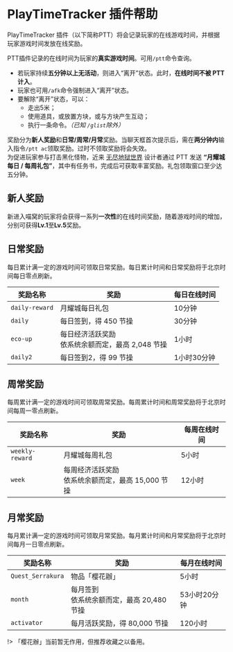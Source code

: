 # PlayTimeTracker 插件帮助

PlayTimeTracker 插件（以下简称PTT）将会记录玩家的在线游戏时间，并根据玩家游戏时间发放在线奖励。

PTT插件记录的在线时间为玩家的**真实游戏时间**。可用`/ptt`命令查询。
- 若玩家持续**五分钟以上无活动**，则进入“离开”状态。此时，**在线时间不被 PTT 计入**。
- 玩家也可用`/afk`命令强制进入“离开”状态。
- 要解除“离开”状态，可以：
  + 走出5米；
  + 使用道具，或放置方块，或与方块产生互动；
  + 执行一条命令。*（已知 `/glist`除外）*

奖励分为**新人奖励**和**日常/周常/月常**奖励。当聊天框首次提示后，需在**两分钟内**输入指令`/ptt ac`领取奖励。过时不领取奖励将会失效。  
为促进玩家参与打击黑化怪物，近来 [无尽地狱世界](nyaa/worlds#无尽地狱世界) 设计者通过 PTT 发送 **“月耀城每日 / 每周礼包”**，其中有任务书，完成后可获取丰富奖励。礼包领取窗口至少达五分钟。

## 新人奖励

新进入喵窝的玩家将会获得一系列**一次性**的在线时间奖励，随着游戏时间的增加，分别可获得**Lv.1**至**Lv.5**奖励。

## 日常奖励

每日累计满一定的游戏时间可领取日常奖励。每日累计时间和日常奖励将于北京时间每日零点刷新。

|奖励名称|奖励|每日在线时间|
|--|--|--|
|`daily-reward` | 月耀城每日礼包 | 10分钟 |
|`daily`  | 每日签到，得 450 节操 | 30分钟 |
|`eco-up` | 每日经济活跃奖励<br />依系统余额而定，最高 2,048 节操 | 1小时 |
|`daily2` |每日签到2，得 99 节操 | 1小时30分钟 |

## 周常奖励

每周累计满一定的游戏时间可领取周常奖励。每周累计时间和周常奖励将于北京时间每周一零点刷新。

|奖励名称|奖励|每周在线时间|
|--|--|--|
|`weekly-reward`| 月耀城每周礼包 | 5小时 |
|`week` | 每周经济活跃奖励<br />依系统余额而定，最高 15,000 节操 | 12小时 |

## 月常奖励

每月累计满一定的游戏时间可领取月常奖励。每月累计时间和月常奖励将于北京时间每月一日零点刷新。

|奖励名称|奖励|每月在线时间|
|--|--|--|
|`Quest_Serrakura` |物品「樱花辦」| 5小时 |
|`month` | 每月签到<br />依系统余额而定，最高 20,480 节操 | 53小时20分钟 |
|`activator` | 每月活跃奖励，得 80,000 节操 | 120小时 |

!> 「樱花辦」当前暂无作用，但推荐收藏之以备用。
